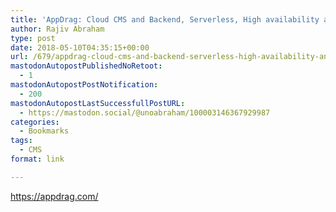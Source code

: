 ```yaml
---
title: 'AppDrag: Cloud CMS and Backend, Serverless, High availability and Scalability for everyone'
author: Rajiv Abraham
type: post
date: 2018-05-10T04:35:15+00:00
url: /679/appdrag-cloud-cms-and-backend-serverless-high-availability-and-scalability-for-everyone/
mastodonAutopostPublishedNoRetoot:
  - 1
mastodonAutopostPostNotification:
  - 200
mastodonAutopostLastSuccessfullPostURL:
  - https://mastodon.social/@unoabraham/100003146367929987
categories:
  - Bookmarks
tags:
  - CMS
format: link

---
```

<https://appdrag.com/>